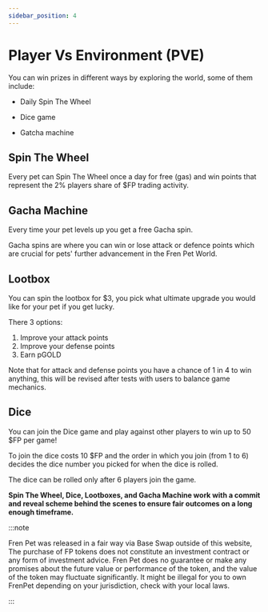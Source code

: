 ```yaml
---
sidebar_position: 4
---
```


# Player Vs Environment (PVE)

You can win prizes in different ways by exploring the world, some of them include:

-   Daily Spin The Wheel
    

-   Dice game
    

-   Gatcha machine
    

## Spin The Wheel

Every pet can Spin The Wheel once a day for free (gas) and win points that represent the 2% players share of $FP trading activity.

## Gacha Machine

Every time your pet levels up you get a free Gacha spin.

Gacha spins are where you can win or lose attack or defence points which are crucial for pets' further advancement in the Fren Pet World.

## Lootbox

You can spin the lootbox for $3, you pick what ultimate upgrade you would like for your pet if you get lucky. 

There 3 options:

1. Improve your attack points
1. Improve your defense points
1. Earn pGOLD

Note that for attack and defense points you have a chance of 1 in 4 to win anything, this will be revised after tests with users to balance game mechanics.

## Dice

You can join the Dice game and play against other players to win up to 50 $FP per game!

To join the dice costs 10 $FP and the order in which you join (from 1 to 6) decides the dice number you picked for when the dice is rolled.

The dice can be rolled only after 6 players join the game.


**Spin The Wheel, Dice, Lootboxes, and Gacha Machine work with a commit and reveal scheme behind the scenes to ensure fair outcomes on a long enough timeframe.**

:::note

Fren Pet was released in a fair way via Base Swap outside of this website, The purchase of FP tokens does not constitute an investment contract or any form of investment advice. Fren Pet does no guarantee or make any promises about the future value or performance of the token, and the value of the token may fluctuate significantly. It might be illegal for you to own FrenPet depending on your jurisdiction, check with your local laws.

:::

